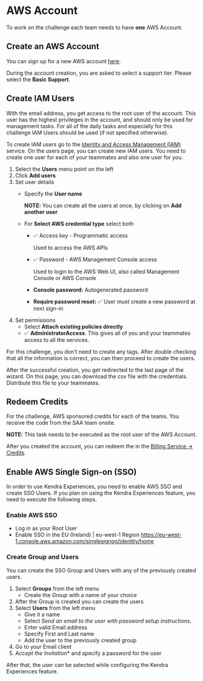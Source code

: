 # AWS Account
To work on the challenge each team needs to have **one** AWS Account.

## Create an AWS Account
You can sign up for a new AWS account
[here](https://portal.aws.amazon.com/billing/signup).

During the account creation, you are asked to select a support tier. Please
select the **Basic Support**.

## Create IAM Users
With the email address, you get access to the root user of the account. This
user has the highest privileges in the account, and should only be used for
management tasks. For all of the daily tasks and especially for this challenge
IAM Users should be used (if not specified otherwise).

To create IAM users go to the [Identity and Access Management
(IAM)](https://us-east-1.console.aws.amazon.com/iamv2) service. On the users
page, you can create new IAM users. You need to create one user for each of your
teammates and also one user for you.

1. Select the **Users** menu point on the left
1. Click **Add users**
1. Set user details
   * Specify the **User name**

     **NOTE:** You can create all the users at once, by clicking on **Add another user**
   * For **Select AWS credential type** select both
     * ✅ Access key - Programmatic access

       Used to access the AWS APIs
     * ✅ Password - AWS Management Console access

       Used to login to the AWS Web UI, also called Management Console or AWS Console
     * **Console password:** Autogenerated password
     * **Require password reset:** ✅ User must create a new password at next
       sign-in
1. Set permissions
   * Select **Attach existing policies directly**
   * ✅ **AdministratorAccess**. This gives all of you and your teammates access
     to all the services.

For this challenge, you don't need to create any tags. After double checking
that all the information is correct, you can then proceed to create the users.

After the successful creation, you get redirected to the last page of the
wizard. On this page, you can download the csv file with the credentials.
Distribute this file to your teammates.

## Redeem Credits
For the challenge, AWS sponsored credits for each of the teams. You receive the
code from the SAA team onsite.

**NOTE:** This task needs to be executed as the root user of the AWS Account.

After you created the account, you can redeem the in the [Billing Service ->
Credits](https://us-east-1.console.aws.amazon.com/billing/home?region=eu-west-1#/credits).

## Enable AWS Single Sign-on (SSO)
In order to use Kendra Experiences, you need to enable AWS SSO and create SSO
Users. If you plan on using the Kendra Experiences feature, you need to execute
the following steps.

### Enable AWS SSO
* Log in as your Root User
* Enable SSO in the EU (Ireland) | eu-west-1 Region
  https://eu-west-1.console.aws.amazon.com/singlesignon/identity/home

### Create Group and Users
You can create the SSO Group and Users with any of the previously created users.
1. Select **Groups** from the left menu
   * Create the *Group* with a name of your choice
1. After the Group is created you can create the users
1. Select **Users** from the left menu
   * Give it a name
   * Select *Send an email to the user with password setup instructions.*
   * Enter valid Email address
   * Specify First and Last name
   * Add the user to the previously created group
1. Go to your Email client
1. *Accept the Invitation** and specify a password for the user

After that, the user can be selected while configuring the Kendra Experiences
feature.
